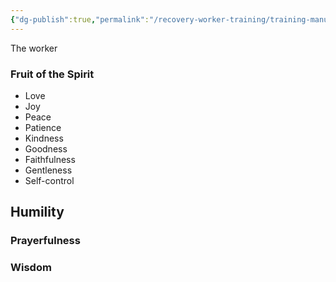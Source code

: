 ```yaml
---
{"dg-publish":true,"permalink":"/recovery-worker-training/training-manual/character/"}
---
```


The worker 
### Fruit of the Spirit
- Love
- Joy
- Peace
- Patience
- Kindness
- Goodness
- Faithfulness
- Gentleness
- Self-control

## Humility
### Prayerfulness

### Wisdom
